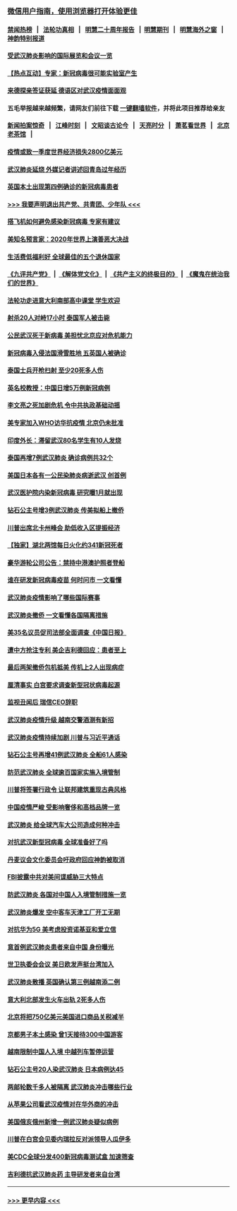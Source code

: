 ### [微信用户指南，使用浏览器打开体验更佳](https://github.com/gfw-breaker/banned-news1/blob/master/indexes/wechat-guide.md?t=0)
#### [禁闻热榜](热点新闻.md?t=0)  &nbsp;&nbsp;|&nbsp;&nbsp; [法轮功真相](https://github.com/gfw-breaker/truth/blob/master/README.md?t=0) &nbsp;&nbsp;|&nbsp;&nbsp; [明慧二十周年报告](https://github.com/gfw-breaker/mh-reports/blob/master/README.md?t=0) &nbsp;&nbsp;|&nbsp;&nbsp;[明慧期刊](https://github.com/gfw-breaker/mh-qikan) &nbsp;&nbsp;|&nbsp;&nbsp; [明慧海外之窗](https://github.com/gfw-breaker/mh-news/blob/master/README.md?t=0) &nbsp;&nbsp;|&nbsp;&nbsp; [神韵特别报道](https://github.com/gfw-breaker/mh-news/blob/master/shenyun.md?t=0)
#### [受武汉肺炎影响的国际展览和会议一览](../pages/nsc418/n11856420.md?t=02100455) 
#### [【热点互动】专家：新冠病毒很可能实验室产生](../pages/nsc418/n11856378.md?t=02100455) 
#### [来德探亲签证获延 德语区对武汉疫情面面观](../pages/nsc418/n11856283.md?t=02100455) 
#### 五毛举报越来越频繁，请网友们前往下载 [一键翻墙软件](https://github.com/gfw-breaker/ssr-accounts)，并将此项目推荐给亲友
#### [新闻拍案惊奇](https://github.com/gfw-breaker/banned-news1/blob/master/pages/link4.md) &nbsp;&nbsp;|&nbsp;&nbsp; [江峰时刻](https://github.com/gfw-breaker/banned-news1/blob/master/pages/link4.md) &nbsp;&nbsp;|&nbsp;&nbsp; [文昭谈古论今](https://github.com/gfw-breaker/banned-news1/blob/master/pages/link4.md) &nbsp;&nbsp;|&nbsp;&nbsp; [天亮时分](https://github.com/gfw-breaker/banned-news1/blob/master/pages/link4.md) &nbsp;&nbsp;|&nbsp;&nbsp; [萧茗看世界](https://github.com/gfw-breaker/banned-news1/blob/master/pages/link4.md) &nbsp;&nbsp;|&nbsp;&nbsp; [北京老茶馆](https://github.com/gfw-breaker/banned-news1/blob/master/pages/link4.md) &nbsp;&nbsp;|&nbsp;&nbsp; 
#### [疫情或致一季度世界经济损失2800亿美元](../pages/nsc418/n11855639.md?t=02100455) 
#### [武汉肺炎延烧 外媒记者讲述回青岛过年经历](../pages/nsc418/n11856159.md?t=02100455) 
#### [英国本土出现第四例确诊的新冠病毒患者](../pages/nsc418/n11855930.md?t=02100455) 
#### [>>> 我要声明退出共产党、共青团、少年队 <<<](https://github.com/begood0513/goodnews/blob/master/quit/letter.md) 
#### [搭飞机如何避免感染新冠病毒 专家有建议](../pages/nsc418/n11853427.md?t=02100455) 
#### [美知名预言家：2020年世界上演善恶大决战](../pages/nsc418/n11855418.md?t=02100455) 
#### [生活费低福利好 全球最佳的五个退休国家](../pages/nsc418/n11848347.md?t=02100455) 
#### [《九评共产党》](https://github.com/begood0513/9ping.md/blob/master/README.md) &nbsp;|&nbsp; [《解体党文化》](../../../../jtdwh.md/blob/master/README.md)  &nbsp;|&nbsp; [《共产主义的终极目的》](../../../../gczydzjmd.md/blob/master/README.md) &nbsp;|&nbsp; [《魔鬼在统治我们的世界》](../../../../mgztzwmdsj.md/blob/master/README.md) 
#### [法轮功走进意大利南部高中课堂 学生欢迎](../pages/nsc418/n11853859.md?t=02100455) 
#### [射杀20人对峙17小时 泰国军人被击毙](../pages/nsc418/n11854869.md?t=02100455) 
#### [公民武汉死于新病毒 美担忧北京应对危机能力](../pages/nsc418/n11854331.md?t=02100455) 
#### [新冠病毒入侵法国滑雪胜地 五英国人被确诊](../pages/nsc418/n11854307.md?t=02100455) 
#### [泰国士兵开枪扫射 至少20死多人伤](../pages/nsc418/n11854276.md?t=02100455) 
#### [英名校教授：中国日增5万例新冠病例](../pages/nsc418/n11854174.md?t=02100455) 
#### [李文亮之死加剧危机 令中共执政基础动摇](../pages/nsc418/n11854003.md?t=02100455) 
#### [美专家加入WHO访华抗疫情 北京仍未批准](../pages/nsc418/n11854043.md?t=02100455) 
#### [印度外长：滞留武汉80名学生有10人发烧](../pages/nsc418/n11853821.md?t=02100455) 
#### [泰国再增7例武汉肺炎 确诊病例共32个](../pages/nsc418/n11853808.md?t=02100455) 
#### [美国日本各有一公民染肺炎病逝武汉 创首例](../pages/nsc418/n11853509.md?t=02100455) 
#### [武汉医护院内染新冠病毒 研究曝1月就出现](../pages/nsc418/n11852928.md?t=02100455) 
#### [钻石公主号增3例武汉肺炎 传美拟船上撤侨](../pages/nsc418/n11853240.md?t=02100455) 
#### [川普出席北卡州峰会 助低收入区提振经济](../pages/nsc418/n11853232.md?t=02100455) 
#### [【独家】湖北两馆每日火化约341新冠死者](../pages/nsc418/n11845444.md?t=02100455) 
#### [豪华游轮公司公告：禁持中港澳护照者登船](../pages/nsc418/n11852761.md?t=02100455) 
#### [谁在研发新冠病毒疫苗 何时问市 一文看懂](../pages/nsc418/n11852840.md?t=02100455) 
#### [武汉肺炎疫情影响了哪些国际赛事](../pages/nsc418/n11852441.md?t=02100455) 
#### [武汉肺炎撤侨 一文看懂各国隔离措施](../pages/nsc418/n11844216.md?t=02100455) 
#### [美35名议员促司法部全面调查《中国日报》](../pages/nsc418/n11852435.md?t=02100455) 
#### [遭中方抢注专利 美企吉利德回应：患者至上](../pages/nsc418/n11852037.md?t=02100455) 
#### [最后两架撤侨包机抵美 传机上2人出现病症](../pages/nsc418/n11852173.md?t=02100455) 
#### [厘清事实 白宫要求调查新型冠状病毒起源](../pages/nsc418/n11852106.md?t=02100455) 
#### [监视丑闻后 瑞信CEO辞职](../pages/nsc418/n11852127.md?t=02100455) 
#### [武汉肺炎疫情升级 越南交警酒测有新招](../pages/nsc418/n11851632.md?t=02100455) 
#### [武汉肺炎疫情持续加剧 川普与习近平通话](../pages/nsc418/n11851613.md?t=02100455) 
#### [钻石公主号再增41例武汉肺炎 全船61人感染](../pages/nsc418/n11850401.md?t=02100455) 
#### [防范武汉肺炎 全球逾百国家实施入境管制](../pages/nsc418/n11850557.md?t=02100455) 
#### [川普将签署行政令 让联邦建筑重现古典风格](../pages/nsc418/n11850654.md?t=02100455) 
#### [中国疫情严峻 受影响奢侈和高档品牌一览](../pages/nsc418/n11850319.md?t=02100455) 
#### [武汉肺炎 给全球汽车大公司造成何种冲击](../pages/nsc418/n11850056.md?t=02100455) 
#### [对抗武汉新型冠病毒 全球准备好了吗](../pages/nsc418/n11850142.md?t=02100455) 
#### [丹麦议会文化委员会吁政府回应神韵被取消](../pages/nsc418/n11849312.md?t=02100455) 
#### [FBI披露中共对美间谍威胁三大特点](../pages/nsc418/n11849700.md?t=02100455) 
#### [防武汉肺炎 各国对中国人入境管制措施一览](../pages/nsc418/n11838726.md?t=02100455) 
#### [武汉肺炎爆发 空中客车天津工厂开工无期](../pages/nsc418/n11849634.md?t=02100455) 
#### [对抗华为5G 美考虑投资诺基亚和爱立信](../pages/nsc418/n11849510.md?t=02100455) 
#### [意首例武汉肺炎患者来自中国 身份曝光](../pages/nsc418/n11849454.md?t=02100455) 
#### [世卫执委会会议 美日欧发声挺台湾加入](../pages/nsc418/n11849433.md?t=02100455) 
#### [武汉肺炎散播 英国确认第三例越南添二例](../pages/nsc418/n11849439.md?t=02100455) 
#### [意大利北部发生火车出轨 2死多人伤](../pages/nsc418/n11848999.md?t=02100455) 
#### [北京将把750亿美元美国进口商品关税减半](../pages/nsc418/n11848896.md?t=02100455) 
#### [京都男子本土感染 曾1天接待300中国游客](../pages/nsc418/n11848641.md?t=02100455) 
#### [越南限制中国人入境 中越列车暂停运营](../pages/nsc418/n11847844.md?t=02100455) 
#### [钻石公主号20人染武汉肺炎 日本病例达45](../pages/nsc418/n11847823.md?t=02100455) 
#### [两邮轮数千多人被隔离 武汉肺炎冲击哪些行业](../pages/nsc418/n11847456.md?t=02100455) 
#### [从苹果公司看武汉疫情对在华外商的冲击](../pages/nsc418/n11847586.md?t=02100455) 
#### [美国俄亥俄州新增一例武汉肺炎疑似病例](../pages/nsc418/n11847714.md?t=02100455) 
#### [川普在白宫会见委内瑞拉反对派领导人瓜伊多](../pages/nsc418/n11847391.md?t=02100455) 
#### [美CDC全球分发400新冠病毒测试盒 加速筛查](../pages/nsc418/n11847260.md?t=02100455) 
#### [吉利德抗武汉肺炎药 主导研发者来自台湾](../pages/nsc418/n11847064.md?t=02100455) 

----
#### [ >>> 更早内容 <<< ](../indexes/nsc418-earlier.md)

